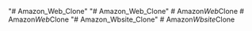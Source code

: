 "# Amazon_Web_Clone" 
"# Amazon_Web_Clone" 
#   A m a z o n _ W e b _ C l o n e  
 #   A m a z o n _ W e b _ C l o n e  
 "# Amazon_Wbsite_Clone" 
#   A m a z o n _ W b s i t e _ C l o n e  
 